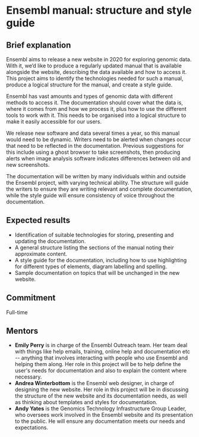 # Ensembl manual: structure and style guide

## Brief explanation

Ensembl aims to release a new website in 2020 for exploring genomic data. With it, we’d like to produce a regularly updated manual that is available alongside the website, describing the data available and how to access it. This project aims to identify the technologies needed for such a manual, produce a logical structure for the manual, and create a style guide.

Ensembl has vast amounts and types of genomic data with different methods to access it. The documentation should cover what the data is, where it comes from and how we process it, plus how to use the different tools to work with it. This needs to be organised into a logical structure to make it easily accessible for our users.

We release new software and data several times a year, so this manual would need to be dynamic. Writers need to be alerted when changes occur that need to be reflected in the documentation. Previous suggestions for this include using a ghost browser to take screenshots, then producing alerts when image analysis software indicates differences between old and new screenshots.

The documentation will be written by many individuals within and outside the Ensembl project, with varying technical ability. The structure will guide the writers to ensure they are writing relevant and complete documentation, while the style guide will ensure consistency of voice throughout the documentation.

## Expected results

* Identification of suitable technologies for storing, presenting and updating the documentation.
* A general structure listing the sections of the manual noting their approximate content.
* A style guide for the documentation, including how to use highlighting for different types of elements, diagram labelling and spelling.
* Sample documentation on topics that will be unchanged in the new website.

## Commitment
Full-time

## Mentors
* **Emily Perry** is in charge of the Ensembl Outreach team. Her team deal with things like help emails, training, online help and documentation etc -- anything that involves interacting with people who use Ensembl and helping them along. Her role in this project will be to help define the user's needs for documentation and also to explain the content where necessary.
* **Andrea Winterbottom** is the Ensembl web designer, in charge of designing the new website. Her role in this project will be in discussing the structure of the new website and its documentation needs, as well as thinking about templates and styles for documentation.
* **Andy Yates** is the Genomics Technology Infrastructure Group Leader, who oversees work involved in the Ensembl website and its presentation to the public. He will ensure any documentation meets our needs and expectations.
